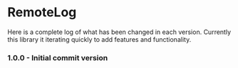 # RemoteLog
Here is a complete log of what has been changed in each version. Currently this library it iterating quickly to add features and functionality.
### 1.0.0 - Initial commit version
